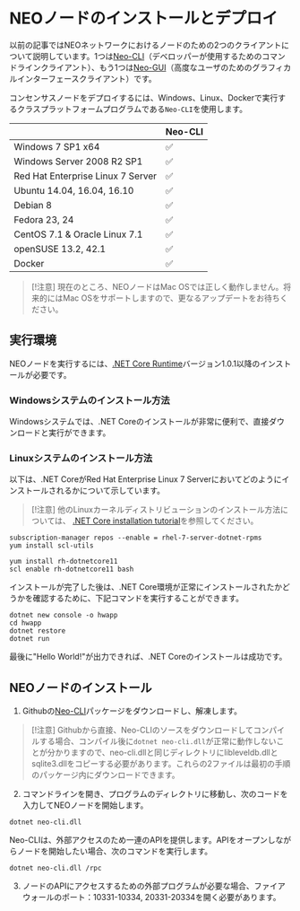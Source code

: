 # NEOノードのインストールとデプロイ

以前の記事ではNEOネットワークにおけるノードのための2つのクライアントについて説明しています。1つは[Neo-CLI](https://github.com/neo-project/neo-cli/releases)（デベロッパーが使用するためのコマンドラインクライアント）、もう1つは[Neo-GUI](https://github.com/neo-project/neo-gui/releases)（高度なユーザのためのグラフィカルインターフェースクライアント）です。

コンセンサスノードをデプロイするには、Windows、Linux、Dockerで実行するクラスプラットフォームプログラムである`Neo-CLI`を使用します。

|                                   | Neo-CLI |
| --------------------------------- | ----------------- |
| Windows 7 SP1 x64                 | ✅                 |
| Windows Server 2008 R2 SP1        | ✅                 |
| Red Hat Enterprise Linux 7 Server | ✅                 |
| Ubuntu 14.04, 16.04, 16.10        | ✅                 |
| Debian 8                          | ✅                 |
| Fedora 23, 24                     | ✅                 |
| CentOS 7.1 & Oracle Linux 7.1     | ✅                 |
| openSUSE 13.2, 42.1               | ✅                 |
| Docker                            | ✅                 |

> [!注意]
> 現在のところ、NEOノードはMac OSでは正しく動作しません。将来的にはMac OSをサポートしますので、更なるアップデートをお待ちください。

## 実行環境

NEOノードを実行するには、[.NET Core Runtime](https://www.microsoft.com/net/download/core#/runtime)バージョン1.0.1以降のインストールが必要です。

### Windowsシステムのインストール方法

Windowsシステムでは、.NET Coreのインストールが非常に便利で、直接ダウンロードと実行ができます。

### Linuxシステムのインストール方法

以下は、.NET CoreがRed Hat Enterprise Linux 7 Serverにおいてどのようにインストールされるかについて示しています。

> [!注意]
> 他のLinuxカーネルディストリビューションのインストール方法については、 [.NET Core installation tutorial](https://www.snetnet/core#linuxredhat)を参照してください。


```
subscription-manager repos --enable = rhel-7-server-dotnet-rpms
yum install scl-utils
```

```
yum install rh-dotnetcore11
scl enable rh-dotnetcore11 bash
```

インストールが完了した後は、.NET Core環境が正常にインストールされたかどうかを確認するために、下記コマンドを実行することができます。

```
dotnet new console -o hwapp
cd hwapp
dotnet restore
dotnet run
```

最後に"Hello World!"が出力できれば、.NET Coreのインストールは成功です。


## NEOノードのインストール

1. Githubの[Neo-CLI](https://github.com/neo-project/neo-cli/releases)パッケージをダウンロードし、解凍します。

> [!注意]
> Githubから直接、Neo-CLIのソースをダウンロードしてコンパイルする場合、コンパイル後に`dotnet neo-cli.dll`が正常に動作しないことが分かりますので、neo-cli.dllと同じディレクトリにlibleveldb.dllとsqlite3.dllをコピーする必要があります。これらの2ファイルは最初の手順のパッケージ内にダウンロードできます。

2. コマンドラインを開き、プログラムのディレクトリに移動し、次のコードを入力してNEOノードを開始します。

```
dotnet neo-cli.dll
```

Neo-CLIは、外部アクセスのため一連のAPIを提供します。APIをオープンしながらノードを開始したい場合、次のコマンドを実行します。
```
dotnet neo-cli.dll /rpc
```
3. ノードのAPIにアクセスするための外部プログラムが必要な場合、ファイアウォールのポート：10331-10334, 20331-20334を開く必要があります。
